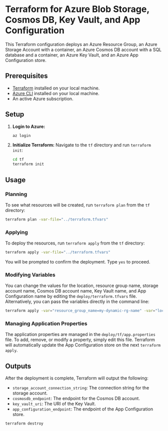 # Terraform for Azure Blob Storage, Cosmos DB, Key Vault, and App Configuration

This Terraform configuration deploys an Azure Resource Group, an Azure Storage Account with a container, an Azure Cosmos DB account with a SQL database and a container, an Azure Key Vault, and an Azure App Configuration store.

## Prerequisites

- [Terraform](https://learn.hashicorp.com/tutorials/terraform/install-cli) installed on your local machine.
- [Azure CLI](https://docs.microsoft.com/en-us/cli/azure/install-azure-cli) installed on your local machine.
- An active Azure subscription.

## Setup

1. **Login to Azure:**
   ```bash
   az login
   ```
2. **Initialize Terraform:**
   Navigate to the `tf` directory and run `terraform init`:
   ```bash
   cd tf
   terraform init
   ```
## Usage

### Planning
To see what resources will be created, run `terraform plan` from the `tf` directory:
```bash
terraform plan -var-file="../terraform.tfvars"
```

### Applying
To deploy the resources, run `terraform apply` from the `tf` directory:
```bash
terraform apply -var-file="../terraform.tfvars"
```
You will be prompted to confirm the deployment. Type `yes` to proceed.

### Modifying Variables
You can change the values for the location, resource group name, storage account name, Cosmos DB account name, Key Vault name, and App Configuration name by editing the `deploy/terraform.tfvars` file.
Alternatively, you can pass the variables directly in the command line:
```bash
terraform apply -var="resource_group_name=my-dynamic-rg-name" -var="location=West US"
```

### Managing Application Properties
The application properties are managed in the `deploy/tf/app.properties` file. To add, remove, or modify a property, simply edit this file. Terraform will automatically update the App Configuration store on the next `terraform apply`.

## Outputs
After the deployment is complete, Terraform will output the following:
- `storage_account_connection_string`: The connection string for the storage account.
- `cosmosdb_endpoint`: The endpoint for the Cosmos DB account.
- `key_vault_uri`: The URI of the Key Vault.
- `app_configuration_endpoint`: The endpoint of the App Configuration store.

```bash
terraform destroy
```
